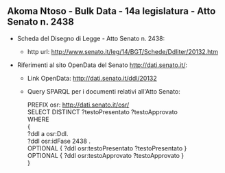 ## Akoma Ntoso - Bulk Data - 14a legislatura - Atto Senato n. 2438 ##

* Scheda del Disegno di Legge - Atto Senato n. 2438:
	* http url: http://www.senato.it/leg/14/BGT/Schede/Ddliter/20132.htm

* Riferimenti al sito OpenData del Senato http://dati.senato.it/:
	* Link OpenData: http://dati.senato.it/ddl/20132
	* Query SPARQL per i documenti relativi all'Atto Senato:

        PREFIX osr: <http://dati.senato.it/osr/>  
		SELECT DISTINCT ?testoPresentato ?testoApprovato  
		WHERE  
		{  
		    ?ddl a osr:Ddl.  
		    ?ddl osr:idFase 2438 .  
		    OPTIONAL { ?ddl osr:testoPresentato ?testoPresentato }  
		    OPTIONAL { ?ddl osr:testoApprovato ?testoApprovato }  
		}
		